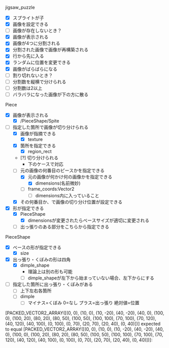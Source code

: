 jigsaw_puzzle

- [x] スプライトが子
- [x] 画像を設定できる
- [ ] 画像が存在しないとき？
- [x] 画像が表示される
- [x] 画像が4つに分割される
- [x] 分割された画像で画像が再構築される
- [x] 行から先に入る 
- [x] ランダムに位置を変更できる
- [x] 画像がばらばらになる
- [ ] 割り切れないとき？
- [ ] 分割数を縦横で分けられる
- [ ] 分割数は2以上
- [ ] バラバラになった画像が下の方に散る

Piece
- [x] 画像が表示される
  - [x] /PieceShape/Spite
- [ ] 指定した箇所で画像が切り分けられる
  - [x] 画像が指摘できる
    - [x] texture
  - [x] 箇所を指定できる
    - [x] region_rect
  - [?] 切り分けられる
    - 下のケースで対応
  - [ ] 元の画像の何番目のピースかを指定できる
    - [x] 元の画像が何かけ何の画像かを指定できる
      - [x] dimensions(名前微妙)
    - [ ] frame_coords:Vector2
      - [ ] dimensions内に入っていること
  - [x] その何番目か、で画像の切り分け位置が設定できる  
- [x] 形が指定できる
  - [x] PieceShape
    - [x] dimensionsが変更されたらベースサイズが適切に変更される
  - [ ] 出っ張りのある部分をこちらから指定できる

PieceShape
- [x] ベースの形が指定できる
  - [x] size
- [x] 出っ張り・くぼみの形は四角
  - [x] dimple_shape
    - 理論上は別の形も可能
    - [ ] dimple_shapeが左下から始まっていない場合、左下からにする
- [ ] 指定した箇所に出っ張り・くぼみがある
  - [ ] 上下左右各箇所
  - [ ] dimple
    - [ ] マイナス=くぼみ 0=なし プラス=出っ張り 絶対値=位置
  
 [PACKED_VECTOR2_ARRAY([(0, 0), (10, 0), (10, -20), (40, -20), (40, 0), (100, 0), (100, 20), (80, 20), (80, 50), (100, 50), (100, 100), (70, 100), (70, 120), (40, 120), (40, 100), (0, 100), (0, 70), (20, 70), (20, 40), (0, 40)])]
 expected to equal 
 [PACKED_VECTOR2_ARRAY([(0, 0), (10, 0), (10, -20), (40, -20), (40, 0), (100, 0), (100, 20), (80, 20), (80, 50), (100, 50), (100, 100), (70, 100), (70, 120), (40, 120), (40, 100), (0, 100), (0, 70), (20, 70), (20, 40), (0, 40)])]:  
 